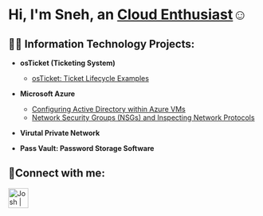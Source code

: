 <h1>Hi, I'm Sneh, an <a href="https://www.linkedin.com/in/snehpatel04/">Cloud Enthusiast</a>☺</h1>

<h2>👨‍💻 Information Technology Projects:</h2>

- <b>osTicket (Ticketing System)</b>
  - [osTicket: Ticket Lifecycle Examples](https://github.com/SnehPatel734/TicketLifecycle)
- <b>Microsoft Azure</b>
  - [Configuring Active Directory within Azure VMs](https://github.com/SnehPatel734/ActiveDirectory)
  - [Network Security Groups (NSGs) and Inspecting Network Protocols](https://github.com/SnehPatel734/AzureNetworkProtocols)
- <b>Virutal Private Network</b>

- <b>Pass Vault: Password Storage Software</b>

<h2>🤳Connect with me:</h2>

[<img align="left" alt="Josh | LinkedIn" width="40px" src="https://user-images.githubusercontent.com/66852907/216614096-93fb838d-c66a-46cb-a7f9-0f0a87ed1b7d.png" />][linkedin]



[linkedin]: https://www.linkedin.com/in/snehpatel04
